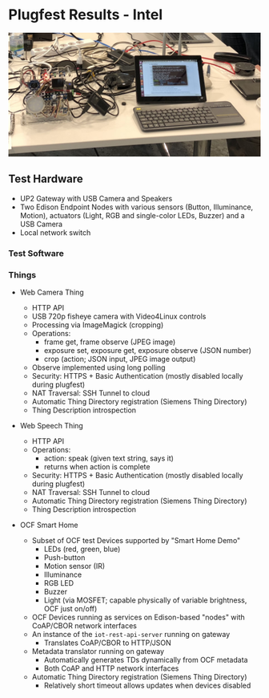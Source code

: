 # Plugfest Results - Intel

![Test System](images/intel_test_system.png)

## Test Hardware

* UP2 Gateway with USB Camera and Speakers
* Two Edison Endpoint Nodes with various sensors (Button, Illuminance, Motion), actuators (Light, RGB and single-color LEDs, Buzzer) and a USB Camera
* Local network switch

### Test Software

### Things
* Web Camera Thing
    * HTTP API
    * USB 720p fisheye camera with Video4Linux controls
    * Processing via ImageMagick (cropping)
    * Operations: 
        - frame get, frame observe (JPEG image)
        - exposure set, exposure get, exposure observe (JSON number)
        - crop (action; JSON input, JPEG image output)
    * Observe implemented using long polling
    * Security: HTTPS + Basic Authentication (mostly disabled locally during plugfest)
    * NAT Traversal: SSH Tunnel to cloud
    * Automatic Thing Directory registration (Siemens Thing Directory)
    * Thing Description introspection
    
* Web Speech Thing
    * HTTP API
    * Operations:
        - action: speak (given text string, says it)
        - returns when action is complete
    * Security: HTTPS + Basic Authentication (mostly disabled locally during plugfest)
    * NAT Traversal: SSH Tunnel to cloud
    * Automatic Thing Directory registration (Siemens Thing Directory)
    * Thing Description introspection
    
* OCF Smart Home
    * Subset of OCF test Devices supported by "Smart Home Demo"
        - LEDs (red, green, blue)
        - Push-button
        - Motion sensor (IR)
        - Illuminance
        - RGB LED
        - Buzzer
        - Light (via MOSFET; capable physically of variable brightness, OCF just on/off)
    * OCF Devices running as services on Edison-based "nodes" with CoAP/CBOR network interfaces
    * An instance of the `iot-rest-api-server` running on gateway
        - Translates CoAP/CBOR to HTTP/JSON
    * Metadata translator running on gateway 
        - Automatically generates TDs dynamically from OCF metadata
        - Both CoAP and HTTP network interfaces
    * Automatic Thing Directory registration (Siemens Thing Directory)
        - Relatively short timeout allows updates when devices disabled
